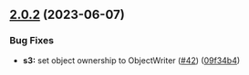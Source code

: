 ## [2.0.2](https://github.com/observeinc/terraform-aws-kinesis-firehose/compare/v2.0.1...v2.0.2) (2023-06-07)


### Bug Fixes

* **s3:** set object ownership to ObjectWriter ([#42](https://github.com/observeinc/terraform-aws-kinesis-firehose/issues/42)) ([09f34b4](https://github.com/observeinc/terraform-aws-kinesis-firehose/commit/09f34b4aef2b41b805fda5ba616bbe88183d80ca))



